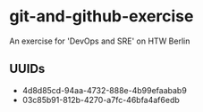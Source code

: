 # git-and-github-exercise
An exercise for 'DevOps and SRE' on HTW Berlin

## UUIDs
- 4d8d85cd-94aa-4732-888e-4b99efaabab9
- 03c85b91-812b-4270-a7fc-46bfa4af6edb

